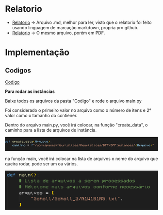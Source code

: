 # Relatorio
- [Relatorio](/BPP/Relatorio/Relatorio.md) -> Arquivo .md, melhor para ler, visto que o relatorio foi feito usando linguagem de marcação markdown, propria pro github.
- [Relatorio](/BPP/Relatorio/Relatorio.pdf) -> O mesmo arquivo, porém em PDF.

# Implementação

## Codigos

[Codigo](/BPP/Codigo/)

**Para rodar as instâncias**

Baixe todos os arquivos da pasta "Codigo" e rode o arquivo main.py

Foi considerado o primeiro valor no arquivo como o número de itens e 2° valor como o tamanho do contiener.

Dentro do arquivo main.py, você irá colocar, na função "create_data", o caminho para a lista de arquivos de instância.

![alt text](/BPP/Imagens/image21.png)

na função main, você irá colocar na lista de arquivos o nome do arquivo que queira rodar, pode ser um ou vários.

![alt text](/BPP/Imagens/image2.png)